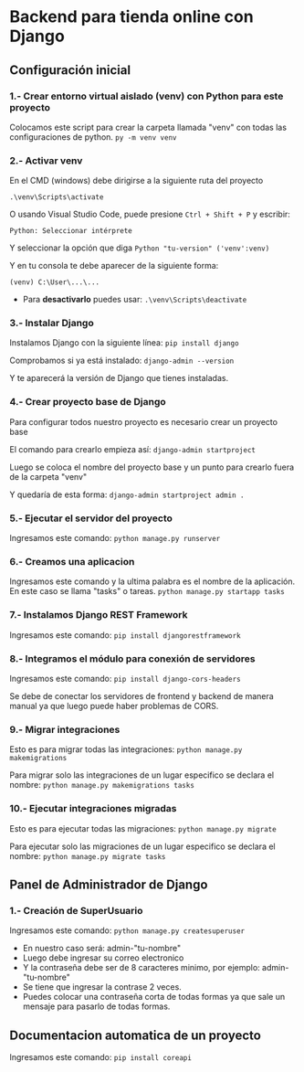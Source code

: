# Backend para tienda online con Django

## Configuración inicial

### 1.- Crear entorno virtual aislado (venv) con Python para este proyecto

Colocamos este script para crear la carpeta llamada "venv" con todas las configuraciones de python.
`py -m venv venv`

### 2.- Activar venv

En el CMD (windows) debe dirigirse a la siguiente ruta del proyecto

`.\venv\Scripts\activate`

O usando Visual Studio Code, puede presione `Ctrl + Shift + P` y escribir:

`Python: Seleccionar intérprete`

Y seleccionar la opción que diga `Python "tu-version" ('venv':venv)`

Y en tu consola te debe aparecer de la siguiente forma:

`(venv) C:\User\...\...`

- Para **desactivarlo** puedes usar: `.\venv\Scripts\deactivate`

### 3.- Instalar Django

Instalamos Django con la siguiente línea:
`pip install django`

Comprobamos si ya está instalado:
`django-admin --version`

Y te aparecerá la versión de Django que tienes instaladas.

### 4.- Crear proyecto base de Django

Para configurar todos nuestro proyecto es necesario crear un proyecto base

El comando para crearlo empieza así:
`django-admin startproject`

Luego se coloca el nombre del proyecto base y un punto para crearlo fuera de la carpeta "venv"

Y quedaría de esta forma: `django-admin startproject admin .`


### 5.- Ejecutar el servidor del proyecto

Ingresamos este comando:
`python manage.py runserver`

### 6.- Creamos una aplicacion

Ingresamos este comando y la ultima palabra es el nombre de la aplicación.
En este caso se llama "tasks" o tareas.
`python manage.py startapp tasks`

### 7.- Instalamos Django REST Framework

Ingresamos este comando:
`pip install djangorestframework`

### 8.- Integramos el módulo para conexión de servidores

Ingresamos este comando:
`pip install django-cors-headers`

Se debe de conectar los servidores de frontend y backend de manera manual ya que luego puede haber problemas de CORS.

### 9.- Migrar integraciones

Esto es para migrar todas las integraciones:
`python manage.py makemigrations`

Para migrar solo las integraciones de un lugar especifico se declara el nombre:
`python manage.py makemigrations tasks`

### 10.- Ejecutar integraciones migradas

Esto es para ejecutar todas las migraciones:
`python manage.py migrate`

Para ejecutar solo las migraciones de un lugar especifico se declara el nombre:
`python manage.py migrate tasks`


## Panel de Administrador de Django

### 1.- Creación de SuperUsuario

Ingresamos este comando:
`python manage.py createsuperuser`

- En nuestro caso será: admin-"tu-nombre"
- Luego debe ingresar su correo electronico
- Y la contraseña debe ser de 8 caracteres minimo, por ejemplo: admin-"tu-nombre"
- Se tiene que ingresar la contrase 2 veces.
- Puedes colocar una contraseña corta de todas formas ya que sale un mensaje para pasarlo de todas formas.


## Documentacion automatica de un proyecto

Ingresamos este comando:
`pip install coreapi`

